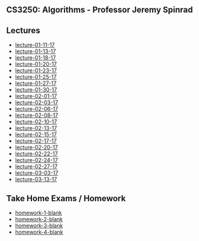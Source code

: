## CS3250: Algorithms - Professor Jeremy Spinrad

## Lectures
- [lecture-01-11-17](./lectures/lecture-01-11-17
)
- [lecture-01-13-17](./lectures/lecture-01-13-17
)
- [lecture-01-18-17](./lectures/lecture-01-18-17
)
- [lecture-01-20-17](./lectures/lecture-01-20-17
)
- [lecture-01-23-17](./lectures/lecture-01-23-17
)
- [lecture-01-25-17](./lectures/lecture-01-25-17
)
- [lecture-01-27-17](./lectures/lecture-01-27-17
)
- [lecture-01-30-17](./lectures/lecture-01-30-17
)
- [lecture-02-01-17](./lectures/lecture-02-01-17
)
- [lecture-02-03-17](./lectures/lecture-02-03-17
)
- [lecture-02-06-17](./lectures/lecture-02-06-17
)
- [lecture-02-08-17](./lectures/lecture-02-08-17
)
- [lecture-02-10-17](./lectures/lecture-02-10-17
)
- [lecture-02-13-17](./lectures/lecture-02-13-17
)
- [lecture-02-15-17](./lectures/lecture-02-15-17
)
- [lecture-02-17-17](./lectures/lecture-02-17-17
)
- [lecture-02-20-17](./lectures/lecture-02-20-17
)
- [lecture-02-22-17](./lectures/lecture-02-22-17
)
- [lecture-02-24-17](./lectures/lecture-02-24-17
)
- [lecture-02-27-17](./lectures/lecture-02-27-17
)
- [lecture-03-03-17](./lectures/lecture-03-03-17
)
- [lecture-03-13-17](./lectures/lecture-03-13-17
)

## Take Home Exams / Homework
- [homework-1-blank](./homework/homework-1-blank.pdf)
- [homework-2-blank](./homework/homework-2-blank.pdf)
- [homework-3-blank](./homework/homework-3-blank.pdf)
- [homework-4-blank](./homework/homework-4-blank.pdf)
